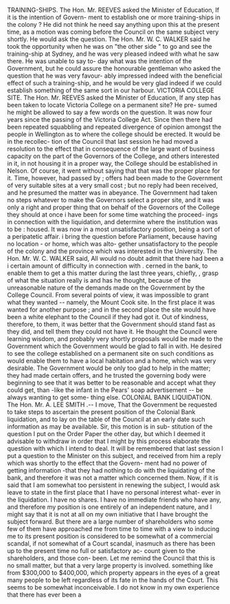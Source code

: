 TRAINING-SHIPS. The Hon. Mr. REEVES asked the Minister of Education, If it is the intention of Govern- ment to establish one or more training-ships in the colony ? He did not think he need say anything upon this at the present time, as a motion was coming before the Council on the same subject very shortly. He would ask the question. The Hon. Mr. W. C. WALKER said he took the opportunity when he was on "the other side " to go and see the training-ship at Sydney, and he was very pleased indeed with what he saw there. He was unable to say to- day what was the intention of the Government, but he could assure the honourable gentleman who asked the question that he was very favour- ably impressed indeed with the beneficial effect of such a training-ship, and he would be very glad indeed if we could establish something of the same sort in our harbour. VICTORIA COLLEGE SITE. The Hon. Mr. REEVES asked the Minister of Education, If any step has been taken to locate Victoria College on a permanent site? He pre- sumed he might be allowed to say a few words on the question. It was now four years since the passing of the Victoria College Act. Since then there had been repeated squabbling and repeated divergence of opinion amongst the people in Wellington as to where the college should be erected. It would be in the recollec- tion of the Council that last session he had moved a resolution to the effect that in consequence of the large want of business capacity on the part of the Governors of the College, and others interested in it, in not housing it in a proper way, the College should be established in Nelson. Of course, it went without saying that that was the proper place for it. Time, however, had passed by ; offers had been made to the Government of very suitable sites at a very small cost ; but no reply had been received, and he presumed the matter was in abeyance. The Government had taken no steps whatever to make the Governors select a proper site, and it was only a right and proper thing that on behalf of the Governors of the College they should at once i have been for some time watching the proceed- ings in connection with the liquidation, and determine where the institution was to be : housed. It was now in a most unsatisfactory position, being a sort of a peripatetic affair. i bring the question before Parliament, because having no location - or home, which was alto- gether unsatisfactory to the people of the colony and the province which was interested in the University. The Hon. Mr. W. C. WALKER said, All would no doubt admit that there had been a i certain amount of difficulty in connection with . cerned in the bank, to enable them to get a this matter during the last three years, chiefly, , grasp of what the situation really is and has he thought, because of the unreasonable nature of the demands made on the Government by the College Council. From several points of view, it was impossible to grant what they wanted -- namely, the Mount Cook site. In the first place it was wanted for another purpose ; and in the second place the site would have been a white elephant to the Council if they had got it. Out of kindness, therefore, to them, it was better that the Government should stand fast as they did, and tell them they could not have it. He thought the Council were learning wisdom, and probably very shortly proposals would be made to the Government which the Government would be glad to fall in with. He desired to see the college established on a permanent site on such conditions as would enable them to have a local habitation and a home, which was very desirable. The Government would be only too glad to help in the matter; they had made certain offers, and he trusted the governing body were beginning to see that it was better to be reasonable and accept what they could get, than -like the infant in the Pears' soap advertisement -- be always wanting to get some- thing else. COLONIAL BANK LIQUIDATION. The Hon. Mr. A. LEE SMITH .-- I move, That the Government be requested to take steps to ascertain the present position of the Colonial Bank liquidation, and to lay on the table of the Council at an early date such information as may be available. Sir, this motion is in sub- stitution of the question I put on the Order Paper the other day, but which I deemed it advisable to withdraw in order that I might by this process elaborate the question with which I intend to deal. It will be remembered that last session I put a question to the Minister on this subject, and received from him a reply which was shortly to the effect that the Govern- ment had no power of getting information -that they had nothing to do with the liquidating of the bank, and therefore it was not a matter which concerned them. Now, if it is said that I am somewhat too persistent in renewing the subject, I would ask leave to state in the first place that I have no personal interest what- ever in the liquidation. I have no shares. I have no immediate friends who have any, and therefore my position is one entirely of an independent nature, and I might say that it is not at all on my own initiative that I have brought the subject forward. But there are a large number of shareholders who some few of them have approached me from time to time with a view to inducing me to its present position is considered to be somewhat of a commercial scandal, if not somewhat of a Court scandal, inasmuch as there has been up to the present time no full or satisfactory ac- count given to the shareholders, and those con- been. Let me remind the Council that this is no small matter, but that a very large property is involved. something like from $300,000 to $400,000, which property appears in the eyes of a great many people to be left regardless of its fate in the hands of the Court. This seems to be somewhat inconceivable. I do not know in my own experience that there has ever been a 